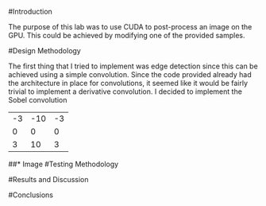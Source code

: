 #Introduction

The purpose of this lab was to use CUDA to post-process an image on the GPU. This could be achieved by modifying one of the provided samples.

#Design Methodology

The first thing that I tried to implement was edge detection since this can be achieved using a simple convolution. Since the code provided already had the architecture in place for convolutions, it seemed like it would be fairly trivial to implement a derivative convolution. I decided to implement the Sobel convolution

|    |     |    |
|----|-----|----|
| -3 | -10 | -3 |
| 0  | 0   | 0  |
| 3  | 10  |  3 |

##* Image
#Testing Methodology

#Results and Discussion

#Conclusions
